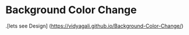 # Background Color Change
.[lets see Design] (https://vidyagali.github.io/Background-Color-Change/)

